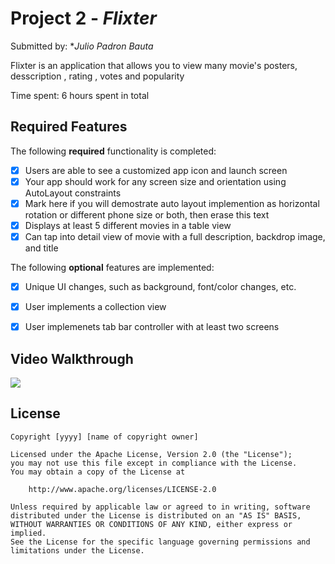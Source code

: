 # Project 2 - *Flixter*

Submitted by: **Julio Padron Bauta*

Flixter is an application that allows you to view many movie's posters, desscription , rating , votes and popularity

Time spent: 6 hours spent in total

## Required Features

The following **required** functionality is completed:

- [x] Users are able to see a customized app icon and launch screen
- [x] Your app should work for any screen size and orientation using AutoLayout constraints
- [x] Mark here if you will demostrate auto layout implemention as horizontal rotation or different phone size or both, then erase this text
- [x] Displays at least 5 different movies in a table view
- [x] Can tap into detail view of movie with a full description, backdrop image, and title
 
The following **optional** features are implemented:

- [x] Unique UI changes, such as background, font/color changes, etc.
- [x] User implements a collection view
- [x] User implemenets tab bar controller with at least two screens


## Video Walkthrough
<div>
    <a href="https://www.loom.com/share/052d6fa4ab1b454ea1bd6ab695320bff">
    </a>
    <a href="https://www.loom.com/share/052d6fa4ab1b454ea1bd6ab695320bff">
      <img style="max-width:300px;" src="https://cdn.loom.com/sessions/thumbnails/052d6fa4ab1b454ea1bd6ab695320bff-with-play.gif">
    </a>
  </div>

## License

    Copyright [yyyy] [name of copyright owner]

    Licensed under the Apache License, Version 2.0 (the "License");
    you may not use this file except in compliance with the License.
    You may obtain a copy of the License at

        http://www.apache.org/licenses/LICENSE-2.0

    Unless required by applicable law or agreed to in writing, software
    distributed under the License is distributed on an "AS IS" BASIS,
    WITHOUT WARRANTIES OR CONDITIONS OF ANY KIND, either express or implied.
    See the License for the specific language governing permissions and
    limitations under the License.
